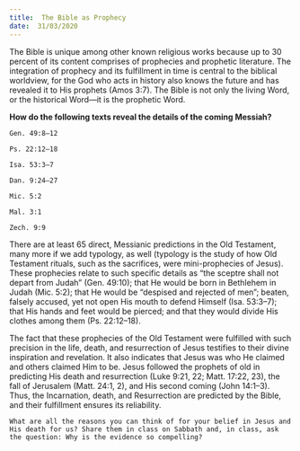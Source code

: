 ```yaml
---
title:  The Bible as Prophecy
date:  31/03/2020
---
```


The Bible is unique among other known religious works because up to 30 percent of its content comprises of prophecies and prophetic literature. The integration of prophecy and its fulfillment in time is central to the biblical worldview, for the God who acts in history also knows the future and has revealed it to His prophets (Amos 3:7). The Bible is not only the living Word, or the historical Word—it is the prophetic Word.

**How do the following texts reveal the details of the coming Messiah?**

`Gen. 49:8–12`

`Ps. 22:12–18`

`Isa. 53:3–7`

`Dan. 9:24–27`

`Mic. 5:2`

`Mal. 3:1`

`Zech. 9:9`

There are at least 65 direct, Messianic predictions in the Old Testament, many more if we add typology, as well (typology is the study of how Old Testament rituals, such as the sacrifices, were mini-prophecies of Jesus). These prophecies relate to such specific details as “the sceptre shall not depart from Judah” (Gen. 49:10); that He would be born in Bethlehem in Judah (Mic. 5:2); that He would be “despised and rejected of men”; beaten, falsely accused, yet not open His mouth to defend Himself (Isa. 53:3–7); that His hands and feet would be pierced; and that they would divide His clothes among them (Ps. 22:12–18).

The fact that these prophecies of the Old Testament were fulfilled with such precision in the life, death, and resurrection of Jesus testifies to their divine inspiration and revelation. It also indicates that Jesus was who He claimed and others claimed Him to be. Jesus followed the prophets of old in predicting His death and resurrection (Luke 9:21, 22; Matt. 17:22, 23), the fall of Jerusalem (Matt. 24:1, 2), and His second coming (John 14:1–3). Thus, the Incarnation, death, and Resurrection are predicted by the Bible, and their fulfillment ensures its reliability.

`What are all the reasons you can think of for your belief in Jesus and His death for us? Share them in class on Sabbath and, in class, ask the question: Why is the evidence so compelling?`